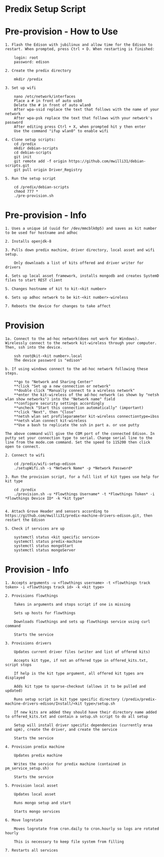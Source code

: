 # Predix Setup Script
# Pre-provision - How to Use
 
	1. Flash the Edison with jubilinux and allow time for the Edison to restart. When prompted, press Ctrl + D. When restarting is finished:
	
		login: root
		password: edison

	2. Create the predix directory
		
		mkdir /predix

	3. Set up wifi
	
		nano /etc/network/interfaces
		Place a # in front of auto usb0
		Delete the # in front of auto wlan0
		After wpa-ssid replace the text that follows with the name of your network
		After wpa-psk replace the text that follows with your network's password
		After editing press Ctrl + X, when prompted hit y then enter
		Use the command "ifup wlan0" to enable wifi
		
	4. Clone setup scripts:
		cd /predix
		mkdir debian-scripts
		cd debian-scripts
		git init
		git remote add -f origin https://github.com/mwilli31/debian-scripts.git
		git pull origin Driver_Registry

	5. Run the setup script
		
		cd /predix/debian-scripts
		chmod 777 *
		./pre-provision.sh

# Pre-provision - Info

	1. Uses a unique id (uuid for /dev/mmcblk0p5) and saves as kit number to be used for hostname and adhoc

	2. Installs openjdk-8

	3. Pulls down predix machine, driver directory, local asset and wifi setup.

		Only downloads a list of kits offered and driver writer for drivers

	4. Sets up local asset framework, installs mongodb and creates SystemD files to start REST client

	5. Changes hostname of kit to kit-<kit number>

	6. Sets up adhoc network to be kit-<kit number>-wireless

	7. Reboots the device for changes to take affect

# Provision
	
	1a. Connect to the ad-hoc network(does not work for Windows). Wirelessly connect to the network kit-wireless through your computer. Then, ssh into the device.
	
		ssh root@kit-<kit number>.local
		The device password is "edison"
	
	b. If using windows connect to the ad-hoc network following these steps.
		
		**go to "Network and Sharing Center"
		**click "Set up a new connection or network"
		**double click "Manually connect to a wireless network"
		**enter the kit-wireless of the ad-hoc network (as shown by "netsh wlan show networks") into the "Network name" field
		**configure security settings accordingly
		**uncheck "Start this connection automatically" (important)
		**click "Next", then "Close"
		**netsh wlan set profileparameter kit-wireless connectiontype=ibss
		**netsh wlan connect kit-wireless
		**Use a bash to replicate the ssh in part a. or use putty 

	The above command will give the COM port of the connected Edison. In putty set your connection type to serial. Change serial line to the line from the mode.com command. Set the speed to 115200 then click open to connect.

	2. Connect to wifi

		cd /predix/wifi-setup-edison
		./setupWifi.sh -s *Network Name* -p *Network Password*

	3. Run the provision script, for a full list of kit types use help for kit type

		cd /predix
		./provision.sh -u *Flowthings Username* -t *Flowthings Token* -i *Flowthings Device ID* -k *kit type*


	4. Attach Grove Header and sensors according to https://github.com/mwilli31/predix-machine-drivers-edison.git, then restart the Edison

	5. Check if services are up

		systemctl status <kit specific service>
		systemctl status predix-machine
		systemctl status mongoStart
		systemctl status mongoServer
		
# Provision - Info

	1. Accepts arguments -u <flowthings username> -t <flowthings track token> -i <flowthings track id> -k <kit type>

	2. Provisions flowthings

		Takes in arguments and stops script if one is missing
		
		Sets up hosts for flowthings
		
		Downloads flowthings and sets up flowthings service using curl command

		Starts the service

	3. Provisions drivers
	
		Updates current driver files (writer and list of offered kits)
		
		Accepts kit type, if not an offered type in offered_kits.txt, script stops
		
		If help is the kit type argument, all offered kit types are displayed
		
		Adds kit type to sparse-checkout (allows it to be pulled and updated)
		
		Runs setup script in kit type specific directory (/predix/predix-machine-drivers-edison/Install/<kit type>/setup.sh

		If new kits are added they should have their directory name added to offered_kits.txt and contain a setup.sh script to do all setup

		Setup will install driver specific dependencies (currently mraa and upm), create the driver, and create the service

		Starts the service

	4. Provision predix machine

		Updates predix machine
		
		Writes the service for predix machine (contained in pm_service_setup.sh)

		Starts the service

	5. Provision local asset
		
		Updates local asset
	
		Runs mongo setup and start

		Starts mongo services

	6. Move logrotate

		Moves logrotate from cron.daily to cron.hourly so logs are rotated hourly

		This is necessary to keep file system from filling

	7. Restarts all services
